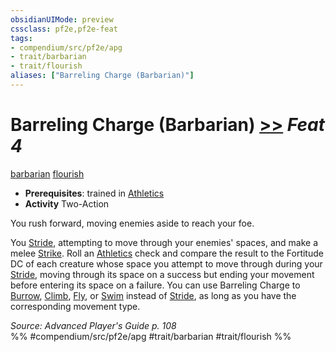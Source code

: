 ```yaml
---
obsidianUIMode: preview
cssclass: pf2e,pf2e-feat
tags:
- compendium/src/pf2e/apg
- trait/barbarian
- trait/flourish
aliases: ["Barreling Charge (Barbarian)"]
---
```

# Barreling Charge (Barbarian)  [>>](chapter-9-playing-the-game.md#Actions "Two-Action") *Feat 4*  
[barbarian](Reference/Rules/Traits/barbarian.md "Barbarian Class Trait")  [flourish](flourish.md "Flourish Combat Trait")  

- **Prerequisites**: trained in [Athletics](skills.md#Athletics)
- **Activity** Two-Action

You rush forward, moving enemies aside to reach your foe.

You [Stride](stride.md), attempting to move through your enemies' spaces, and make a melee [Strike](strike.md). Roll an [Athletics](skills.md#Athletics) check and compare the result to the Fortitude DC of each creature whose space you attempt to move through during your [Stride](stride.md), moving through its space on a success but ending your movement before entering its space on a failure. You can use Barreling Charge to [Burrow](burrow.md), [Climb](climb.md), [Fly](Reference/Rules/Actions/fly.md), or [Swim](swim.md) instead of [Stride](stride.md), as long as you have the corresponding movement type.

*Source: Advanced Player's Guide p. 108*  
%% #compendium/src/pf2e/apg #trait/barbarian #trait/flourish %%
